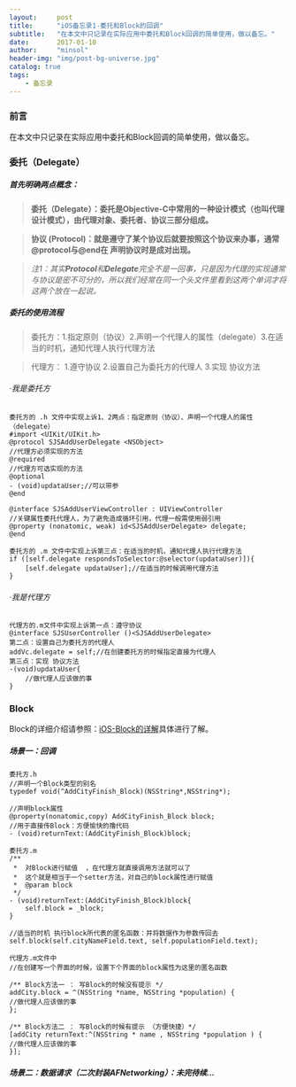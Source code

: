 ```yaml
---
layout:     post
title:      "iOS备忘录1-委托和Block的回调"
subtitle:   "在本文中只记录在实际应用中委托和Block回调的简单使用，做以备忘。"
date:       2017-01-10
author:     "minsol"
header-img: "img/post-bg-universe.jpg"
catalog: true
tags:
    - 备忘录
---
```




### 前言
在本文中只记录在实际应用中委托和Block回调的简单使用，做以备忘。

### 委托（Delegate）



##### 首先明确两点概念：

> **委托（Delegate）：委托是Objective-C中常用的一种设计模式（也叫代理设计模式），由代理对象、委托者、协议三部分组成。**

> **协议 (Protocol)：就是遵守了某个协议后就要按照这个协议来办事，通常@protocol与@end在 声明协议时是成对出现。**

> _注1：其实**Protocol**和**Delegate**完全不是一回事，只是因为代理的实现通常与协议是密不可分的，所以我们经常在同一个头文件里看到这两个单词才将这两个放在一起说。_



##### 委托的使用流程

> 委托方：1.指定原则（协议）2.声明一个代理人的属性（delegate）3.在适当的时机，通知代理人执行代理方法

> 代理方： 1.遵守协议 2.设置自己为委托方的代理人 3.实现 协议方法

###### ·我是委托方

```
委托方的 .h 文件中实现上诉1、2两点：指定原则（协议）、声明一个代理人的属性（delegate）
#import <UIKit/UIKit.h>
@protocol SJSAddUserDelegate <NSObject>
//代理方必须实现的方法
@required
//代理方可选实现的方法
@optional
- (void)updataUser;//可以带参
@end

@interface SJSAddUserViewController : UIViewController
//关键属性委托代理人，为了避免造成循环引用，代理一般需使用弱引用
@property (nonatomic, weak) id<SJSAddUserDelegate> delegate;
@end

委托方的 .m 文件中实现上诉第三点：在适当的时机，通知代理人执行代理方法
if ([self.delegate respondsToSelector:@selector(updataUser)]){
	[self.delegate updataUser];//在适当的时候调用代理方法
}
```

###### ·我是代理方

```
代理方的.m文件中实现上诉第一点：遵守协议
@interface SJSUserController ()<SJSAddUserDelegate>
第二点：设置自己为委托方的代理人
addVc.delegate = self;//在创建委托方的时候指定直接为代理人
第三点：实现 协议方法
-(void)updataUser{
    //做代理人应该做的事
}
```




### Block
Block的详细介绍请参照：[iOS-Block的详解](http://www.jianshu.com/p/007632bbb01d)具体进行了解。

##### 场景一：回调

```
委托方.h
//声明一个Block类型的别名
typedef void(^AddCityFinish_Block)(NSString*,NSString*);

//声明block属性
@property(nonatomic,copy) AddCityFinish_Block block;
//用于直接传Block：方便愉快的撸代码
- (void)returnText:(AddCityFinish_Block)block;

委托方.m
/**
 *  对Block进行赋值  ，在代理方就直接调用方法就可以了
 *  这个就是相当于一个setter方法，对自己的block属性进行赋值
 *  @param block
 */
- (void)returnText:(AddCityFinish_Block)block{
    self.block = _block;
}

//适当的时机 执行block所代表的匿名函数：并将数据作为参数传回去
self.block(self.cityNameField.text, self.populationField.text);
```

```
代理方.m文件中
//在创建写一个界面的时候，设置下个界面的block属性为这里的匿名函数

/** Block方法一 ： 写Block的时候没有提示 */
addCity.block = ^(NSString *name, NSString *population) {
//做代理人应该做的事
};

/** Block方法二 ： 写Block的时候有提示 （方便快捷）*/
[addCity returnText:^(NSString * name , NSString *population ) {
//做代理人应该做的事
}];
```

##### 场景二：数据请求（二次封装AFNetworking）：未完待续...
